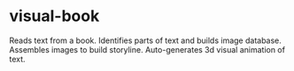 visual-book
===========

Reads text from a book. Identifies parts of text and builds image database.  Assembles images to build storyline. Auto-generates 3d visual animation of text.
